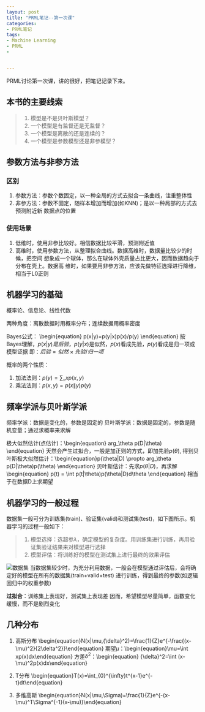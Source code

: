 ```yaml
---
layout: post
title: "PRML笔记--第一次课"
categories: 
- PRML笔记
tags: 
- Machine Learning
- PRML
- 


---
```

PRML讨论第一次课，讲的很好，把笔记记录下来。

## 本书的主要线索
>1. 模型是不是贝叶斯模型？
>1. 一个模型是有监督还是无监督？
>1. 一个模型是离散的还是连续的？
>1. 一个模型是参数模型还是非参模型？

## 参数方法与非参方法

### 区别

1. 参数方法：参数个数固定，以一种全局的方式去拟合一条曲线，注重整体性
1. 非参方法：参数不固定，随样本增加而增加(如KNN)；是以一种局部的方式去预测附近新
   数据点的位置

### 使用场景

1. 低维时，使用非参比较好。相信数据比较平滑，预测附近值
1. 高维时，使用参数方法，从整理拟合曲线。数据高维时，数据量比较少的时候，把空间
   想象成一个球体，那么在球体外壳质量占比更大，因而数据趋向于分布在壳上。数据高
  维时，如果要用非参方法，应该先做特征选择进行降维，相当于L0正则

## 机器学习的基础

概率论、信息论、线性代数

两种角度：离散数据时用概率分布；连续数据用概率密度

Bayes公式：
\begin{equation} p(x|y)=p(y|x)p(x)/p(y) \end{equation}
按Bayes理解，$p(x|y)是后验，$$p(y|x)$是似然，$p(x)$看成先验，$p(y)$看成是归一项或模型证据
即：$后验=似然×先验/归一项$

概率的两个性质：

1. 加法法则：$p(y)=\sum \_x p(x,y)$
1. 乘法法则：$p(x,y)=p(x\|y)p(y)$

## 频率学派与贝叶斯学派

频率学派：数据是变化的，参数是固定的
贝叶斯学派：数据是固定的，参数是随机变量；通过求概率来求解

极大似然估计(点估计)：\begin{equation} arg\_\theta p(D|\theta) \end{equation}
天然会产生过拟合，一般是加正则的方式，即加先验$p(\theta)$,
得到贝叶斯极大似然估计：\begin{equation}p(\theta|D) \propto arg\_\theta p(D|\theta)p(\theta) \end{equation}
贝叶斯估计：先求$p(\theta|D)$，再求解\begin{equation} p(t) = \int p(t|\theta)p(\theta|D)d\theta \end{equation}
相当于在数据D上求期望

## 机器学习的一般过程

数据集一般可分为训练集(train)、验证集(valid)和测试集(test)，如下图所示。机器学习的过程一般如下：

>1. 模型选择：选超参$\lambda$，确定模型的复杂度。用训练集进行训练，再用验证集验证结果来对模型进行选择
>1. 模型评估：将训练好的模型在测试集上进行最终的效果评估

![数据集](../../../images/dataset.jpeg)
当数据集较少时，为充分利用数据，一般会在模型通过评估后，会将确定好的模型在所有的数据集(train+valid+test)
进行训练，得到最终的参数(如逻辑回归中的权重参数)

**过拟合**：训练集上表现好，测试集上表现差
因而，希望模型尽量简单，函数变化缓慢，而不是剧烈变化

## 几种分布

1. 高斯分布
\begin{equation}N(x|\mu,{\delta}^2)=\frac{1}{Z}e^{-\frac{(x-\mu)^2}{2\delta^2}}\end{equation}
期望$\mu$：\begin{equation}\mu=\int xp(x)dx\end{equation}
方差${\delta}^2$：\begin{equation} {\delta}^2=\int (x-\mu)^2p(x)dx\end{equation}

1. T分布
\begin{equation}T(x)=\int_{0}^{\infty}t^{x-1}e^{-t}dt\end{equation}

1. 多维高斯
\begin{equation}N(x|\mu,\Sigma)=\frac{1}{Z}e^{-(x-\mu)^T\Sigma^{-1}(x-\mu)}\end{equation}

